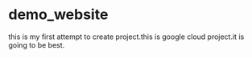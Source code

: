 # demo_website
this is my first attempt to create project.this is google cloud project.it is going to be best.
